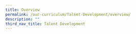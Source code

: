 ```yaml
---
title: Overview
permalink: /our-curriculum/Talent-Development/overview/
description: ""
third_nav_title: Talent Development
---
```


